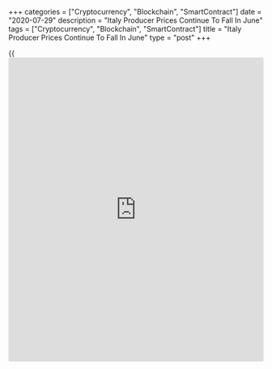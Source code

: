 +++
categories = ["Cryptocurrency", "Blockchain", "SmartContract"]
date = "2020-07-29"
description = "Italy Producer Prices Continue To Fall In June"
tags = ["Cryptocurrency", "Blockchain", "SmartContract"]
title = "Italy Producer Prices Continue To Fall In June"
type = "post"
+++

{{<iframe id="large-banner" src="https://www.bounty.group/#slide=5.0" width="100%" height="600" scrolling="no" style="border: 0px solid rgb(216, 221, 230); border-radius: 3px;">}}

Italy's producer prices continued to fall in June, but the pace of
decline softened, data from the statistical office Istat showed on
Wednesday.

The producer price index declined 4.5 percent year-on-year in June,
following a 5.3 percent fall in May.

On a monthly basis, producer prices rose 0.5 percent in June, after a
0.1 percent fall in the preceding month.

In the domestic market, producer prices rose 0.7 percent month-on-month
and declined by 6.1 percent from a year ago in June.

Producer prices in the foreign market increased 0.1 percent monthly in
June and decreased 0.7 percent yearly.

Separate data from the statistical office showed that the hourly wages
grew 0.6 percent annually in June.

On a monthly basis, hourly wages rose 0.1 percent in June.

For comments and feedback [contact](https://www.playgroundfx.com/contact/): editorial@rtt[news](https://www.letsplayfx.com/blog/forex-news-website/).com

[Economic News][1]

 **What parts of the world are seeing the best (and worst) economic
performances lately? Click[here][2] to check out our [Econ Scorecard][2]
and find out! See up-to-the-moment [ranking](https://www.playgroundfx.com/blog/crypto-exchange-ranking/)s for the best and worst
performers in [GDP][3], [unemployment rate][4], [inflation][5] and much
more.**

   1. www.rtt[news](https://www.letsplayfx.com/blog/forex-news-website/).com/Content/EconomicNews.aspx
   2. www.rtt[news](https://www.letsplayfx.com/blog/forex-news-website/).com/economic-scorecard/world-rank/industrial-production/highest-performance.aspx
   3. www.rtt[news](https://www.letsplayfx.com/blog/forex-news-website/).com/economic-scorecard/world-rank/GDP/highest-performance.aspx
   4. www.rtt[news](https://www.letsplayfx.com/blog/forex-news-website/).com/economic-scorecard/world-rank/unemployment-rate/lowest-performance.aspx
   5. www.rtt[news](https://www.letsplayfx.com/blog/forex-news-website/).com/economic-scorecard/world-rank/CPI/highest-performance.aspx